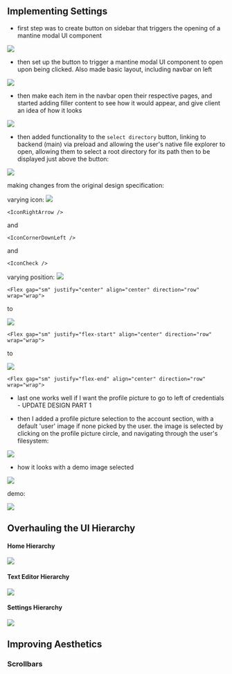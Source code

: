 ## Implementing Settings

- first step was to create button on sidebar that triggers the opening of a mantine modal UI component

<img src="./src/settings1.png"/>

- then set up the button to trigger a mantine modal UI component to open upon being clicked. Also made basic layout, including navbar on left

<img src="./src/settings3.png"/>

- then make each item in the navbar open their respective pages, and started adding filler content to see how it would appear, and give client an idea of how it looks

<img src="./src/settings2.png"/>

- then added functionality to the `select directory` button, linking to backend (main) via preload and allowing the user's native file explorer to open, allowing them to select a root directory for its path then to be displayed just above the button:

<img src="./src/settingsdirectory.gif"/>

making changes from the original design specification:

varying icon:
<img src="./src/settings5.png"/>

```tsx
<IconRightArrow />
```

and

```tsx
<IconCornerDownLeft />
```

and

```tsx
<IconCheck />
```

varying position:
<img src="./src/settings6.png"/>

```tsx
<Flex gap="sm" justify="center" align="center" direction="row" wrap="wrap">
```

to

<img src="./src/settings7.png"/>

```tsx
<Flex gap="sm" justify="flex-start" align="center" direction="row" wrap="wrap">
```

to

<img src="./src/settings8.png"/>

```tsx
<Flex gap="sm" justify="flex-end" align="center" direction="row" wrap="wrap">
```

- last one works well if I want the profile picture to go to left of credentials - UPDATE DESIGN PART 1

- then I added a profile picture selection to the account section, with a default 'user' image if none picked by the user. the image is selected by clicking on the profile picture circle, and navigating through the user's filesystem:

<img src="./src/settings9.png"/>

- how it looks with a demo image selected

<img src="./src/settings10.png"/>

demo:

<img src="./src/settingsimage.gif"/>

## Overhauling the UI Hierarchy

#### Home Hierarchy

<img src="./src/hierarchyhome.png"/>

#### Text Editor Hierarchy

<img src="./src/hierarchytexteditor.png"/>

#### Settings Hierarchy

<img src="./src/hierarchysettings.png"/>

## Improving Aesthetics

### Scrollbars
